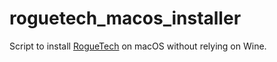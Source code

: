 # roguetech_macos_installer
Script to install [RogueTech](https://roguetech.fandom.com/wiki/Installation#macOS) on macOS without relying on Wine.
